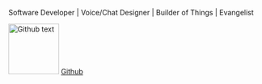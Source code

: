 Software Developer | Voice/Chat Designer | Builder of Things | Evangelist


<img src="https://s3.amazonaws.com/jeffblankenburg.stuff/socialmediaicons/color_square/Github_3.png" alt="Github text" width="100" height="100"> [Github](http://github.com/jeffblankenburg)
